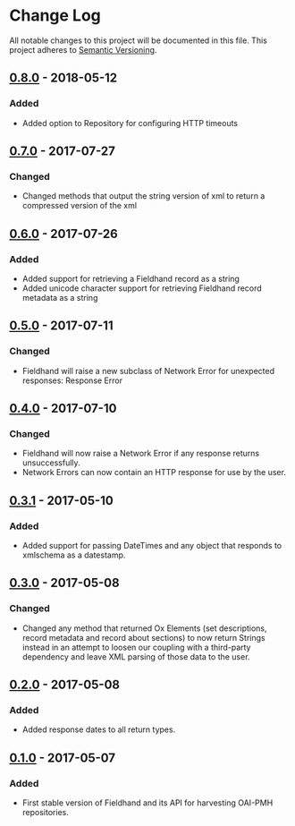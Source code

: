 # Change Log
All notable changes to this project will be documented in this file. This
project adheres to [Semantic Versioning](http://semver.org/).

## [0.8.0] - 2018-05-12
### Added
- Added option to Repository for configuring HTTP timeouts

## [0.7.0] - 2017-07-27
### Changed
- Changed methods that output the string version of xml to return a compressed version of the xml

## [0.6.0] - 2017-07-26
### Added
- Added support for retrieving a Fieldhand record as a string
- Added unicode character support for retrieving Fieldhand record metadata as a string

## [0.5.0] - 2017-07-11
### Changed
- Fieldhand will raise a new subclass of Network Error for unexpected
  responses: Response Error

## [0.4.0] - 2017-07-10
### Changed
- Fieldhand will now raise a Network Error if any response returns unsuccessfully.
- Network Errors can now contain an HTTP response for use by the user.

## [0.3.1] - 2017-05-10
### Added
- Added support for passing DateTimes and any object that responds to xmlschema
  as a datestamp.

## [0.3.0] - 2017-05-08
### Changed
- Changed any method that returned Ox Elements (set descriptions, record
  metadata and record about sections) to now return Strings instead in an
  attempt to loosen our coupling with a third-party dependency and leave XML
  parsing of those data to the user.

## [0.2.0] - 2017-05-08
### Added
- Added response dates to all return types.

## [0.1.0] - 2017-05-07
### Added
- First stable version of Fieldhand and its API for harvesting OAI-PMH repositories.

[0.1.0]: https://github.com/altmetric/fieldhand/releases/tag/v0.1.0
[0.2.0]: https://github.com/altmetric/fieldhand/releases/tag/v0.2.0
[0.3.0]: https://github.com/altmetric/fieldhand/releases/tag/v0.3.0
[0.3.1]: https://github.com/altmetric/fieldhand/releases/tag/v0.3.1
[0.4.0]: https://github.com/altmetric/fieldhand/releases/tag/v0.4.0
[0.5.0]: https://github.com/altmetric/fieldhand/releases/tag/v0.5.0
[0.6.0]: https://github.com/altmetric/fieldhand/releases/tag/v0.6.0
[0.7.0]: https://github.com/altmetric/fieldhand/releases/tag/v0.7.0
[0.8.0]: https://github.com/altmetric/fieldhand/releases/tag/v0.8.0
